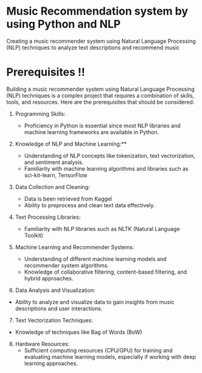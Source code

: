 # Music Recommendation system by using Python and NLP


Creating a music recommender system using Natural Language Processing (NLP) techniques to analyze text descriptions and recommend music 

# Prerequisites !!
Building a music recommender system using Natural Language Processing (NLP) techniques is a complex project that requires a combination of skills, tools, and resources. Here are the prerequisites that should be considered:

1. Programming Skills:
   - Proficiency in Python is essential since most NLP libraries and machine learning frameworks are available in Python.

2. Knowledge of NLP and Machine Learning:**
   - Understanding of NLP concepts like tokenization, text vectorization, and sentiment analysis.
   - Familiarity with machine learning algorithms and libraries such as sci-kit-learn, TensorFlow

3. Data Collection and Cleaning:
   - Data is been retrieved from Kaggel
   - Ability to preprocess and clean text data effectively.

4. Text Processing Libraries:
   - Familiarity with NLP libraries such as NLTK (Natural Language Toolkit) 

5. Machine Learning and Recommender Systems:
   - Understanding of different machine learning models and recommender system algorithms.
   - Knowledge of collaborative filtering, content-based filtering, and hybrid approaches.

6.  Data Analysis and Visualization:
   - Ability to analyze and visualize data to gain insights from music descriptions and user interactions.

7.  Text Vectorization Techniques:
   - Knowledge of techniques like Bag of Words (BoW)
    
8.  Hardware Resources:
    - Sufficient computing resources (CPU/GPU) for training and evaluating machine learning models, especially if working 
      with deep learning approaches.






